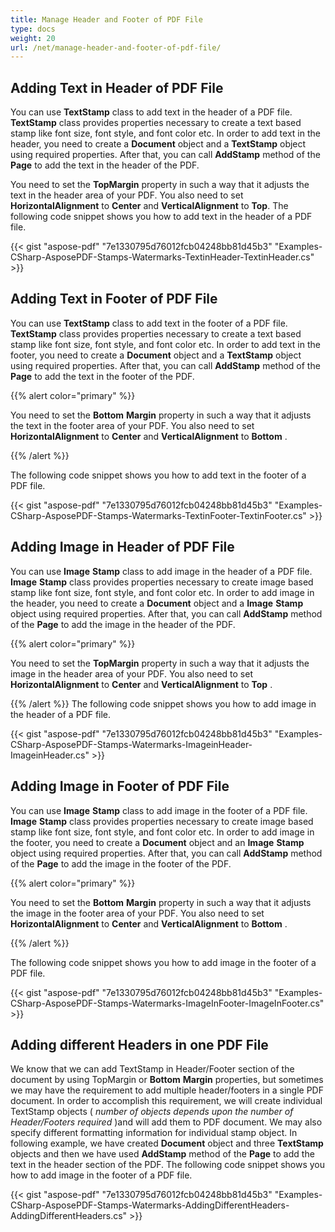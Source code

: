 ```yaml
---
title: Manage Header and Footer of PDF File
type: docs
weight: 20
url: /net/manage-header-and-footer-of-pdf-file/
---
```


## **Adding Text in Header of PDF File**
You can use **TextStamp** class to add text in the header of a PDF file. **TextStamp** class provides properties necessary to create a text based stamp like font size, font style, and font color etc. In order to add text in the header, you need to create a **Document** object and a **TextStamp** object using required properties. After that, you can call **AddStamp** method of the **Page** to add the text in the header of the PDF. 

You need to set the **TopMargin** property in such a way that it adjusts the text in the header area of your PDF. You also need to set **HorizontalAlignment** to **Center** and **VerticalAlignment** to **Top**. The following code snippet shows you how to add text in the header of a PDF file.

{{< gist "aspose-pdf" "7e1330795d76012fcb04248bb81d45b3" "Examples-CSharp-AsposePDF-Stamps-Watermarks-TextinHeader-TextinHeader.cs" >}}
## **Adding Text in Footer of PDF File**
You can use **TextStamp** class to add text in the footer of a PDF file. **TextStamp** class provides properties necessary to create a text based stamp like font size, font style, and font color etc. In order to add text in the footer, you need to create a **Document** object and a **TextStamp** object using required properties. After that, you can call **AddStamp** method of the **Page** to add the text in the footer of the PDF. 

{{% alert color="primary" %}} 

You need to set the **Bottom** **Margin** property in such a way that it adjusts the text in the footer area of your PDF. You also need to set **HorizontalAlignment** to **Center** and **VerticalAlignment** to **Bottom** . 

{{% /alert %}} 

The following code snippet shows you how to add text in the footer of a PDF file.

{{< gist "aspose-pdf" "7e1330795d76012fcb04248bb81d45b3" "Examples-CSharp-AsposePDF-Stamps-Watermarks-TextinFooter-TextinFooter.cs" >}}
## **Adding Image in Header of PDF File**
You can use **Image** **Stamp** class to add image in the header of a PDF file. **Image** **Stamp** class provides properties necessary to create image based stamp like font size, font style, and font color etc. In order to add image in the header, you need to create a **Document** object and a **Image** **Stamp** object using required properties. After that, you can call **AddStamp** method of the **Page** to add the image in the header of the PDF. 
 

{{% alert color="primary" %}}  

You need to set the **TopMargin** property in such a way that it adjusts the image in the header area of your PDF. You also need to set **HorizontalAlignment** to **Center** and **VerticalAlignment** to **Top** . 

{{% /alert %}} 
The following code snippet shows you how to add image in the header of a PDF file.

{{< gist "aspose-pdf" "7e1330795d76012fcb04248bb81d45b3" "Examples-CSharp-AsposePDF-Stamps-Watermarks-ImageinHeader-ImageinHeader.cs" >}}
## **Adding Image in Footer of PDF File**
You can use **Image** **Stamp** class to add image in the footer of a PDF file. **Image** **Stamp** class provides properties necessary to create image based stamp like font size, font style, and font color etc. In order to add image in the footer, you need to create a **Document** object and an **Image** **Stamp** object using required properties. After that, you can call **AddStamp** method of the **Page** to add the image in the footer of the PDF. 

{{% alert color="primary" %}} 

You need to set the **Bottom** **Margin** property in such a way that it adjusts the image in the footer area of your PDF. You also need to set **HorizontalAlignment** to **Center** and **VerticalAlignment** to **Bottom** . 

{{% /alert %}} 

The following code snippet shows you how to add image in the footer of a PDF file.

{{< gist "aspose-pdf" "7e1330795d76012fcb04248bb81d45b3" "Examples-CSharp-AsposePDF-Stamps-Watermarks-ImageInFooter-ImageInFooter.cs" >}}
## **Adding different Headers in one PDF File**
We know that we can add TextStamp in Header/Footer section of the document by using TopMargin or **Bottom** **Margin** properties, but sometimes we may have the requirement to add multiple header/footers in a single PDF document. In order to accomplish this requirement, we will create individual TextStamp objects ( *number of objects depends upon the number of Header/Footers required* )and will add them to PDF document. We may also specify different formatting information for individual stamp object. In following example, we have created **Document** object and three **TextStamp** objects and then we have used **AddStamp** method of the **Page** to add the text in the header section of the PDF. The following code snippet shows you how to add image in the footer of a PDF file.

{{< gist "aspose-pdf" "7e1330795d76012fcb04248bb81d45b3" "Examples-CSharp-AsposePDF-Stamps-Watermarks-AddingDifferentHeaders-AddingDifferentHeaders.cs" >}}
